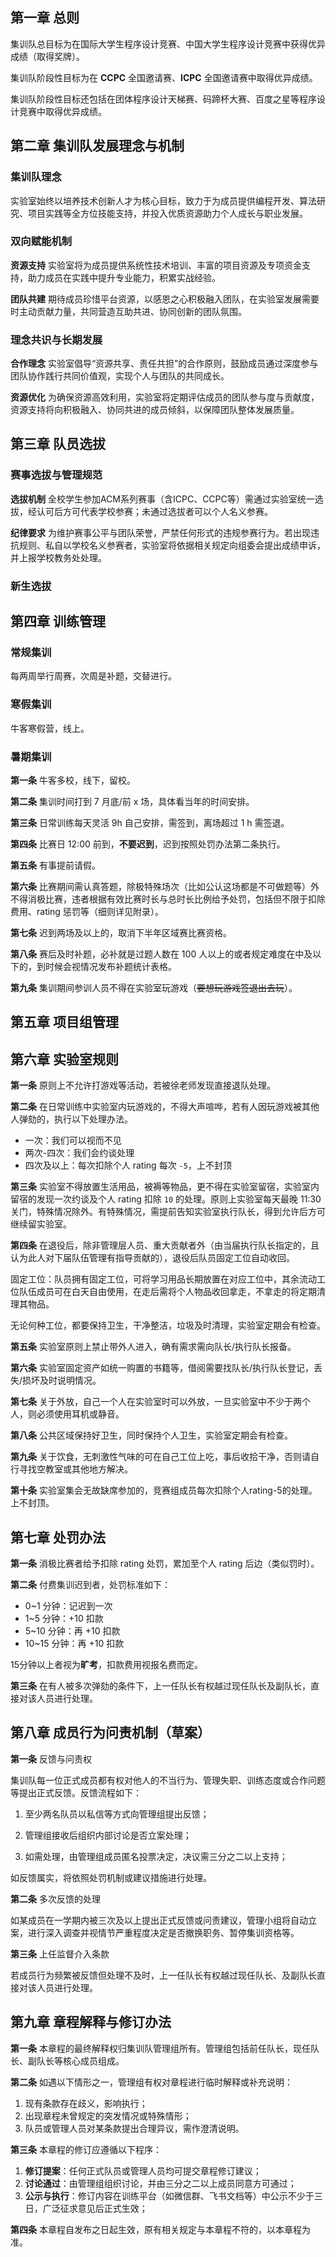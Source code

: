 ## 第一章 总则

集训队总目标为在国际大学生程序设计竞赛、中国大学生程序设计竞赛中获得优异成绩（取得奖牌）。

集训队阶段性目标为在 **CCPC** 全国邀请赛、**ICPC** 全国邀请赛中取得优异成绩。

集训队阶段性目标还包括在团体程序设计天梯赛、码蹄杯大赛、百度之星等程序设计竞赛中取得优异成绩。

## 第二章 集训队发展理念与机制

### 集训队理念

实验室始终以培养技术创新人才为核心目标，致力于为成员提供编程开发、算法研究、项目实践等全方位技能支持，并投入优质资源助力个人成长与职业发展。

### 双向赋能机制

**资源支持** 实验室将为成员提供系统性技术培训、丰富的项目资源及专项资金支持，助力成员在实践中提升专业能力，积累实战经验。

**团队共建** 期待成员珍惜平台资源，以感恩之心积极融入团队，在实验室发展需要时主动贡献力量，共同营造互助共进、协同创新的团队氛围。

### 理念共识与长期发展
**合作理念** 实验室倡导“资源共享、责任共担”的合作原则，鼓励成员通过深度参与团队协作践行共同价值观，实现个人与团队的共同成长。

**资源优化** 为确保资源高效利用，实验室将定期评估成员的团队参与度与贡献度，资源支持将向积极融入、协同共进的成员倾斜，以保障团队整体发展质量。

## 第三章 队员选拔

### 赛事选拔与管理规范
**选拔机制** 全校学生参加ACM系列赛事（含ICPC、CCPC等）需通过实验室统一选拔，经认可后方可代表学校参赛；未通过选拔者可以个人名义参赛。

**纪律要求** 为维护赛事公平与团队荣誉，严禁任何形式的违规参赛行为。若出现违抗规则、私自以学校名义参赛者，实验室将依据相关规定向组委会提出成绩申诉，并上报学校教务处处理。

### 新生选拔

<!-- 待补充 -->

## 第四章 训练管理

### 常规集训

每两周举行周赛，次周是补题，交替进行。
<!-- 待完善 -->

### 寒假集训

牛客寒假营，线上。
<!-- 待完善 -->

### 暑期集训

**第一条** 牛客多校，线下，留校。

**第二条** 集训时间打到 7 月底/前 x 场，具体看当年的时间安排。

**第三条** 日常训练每天灵活 9h 自己安排，需签到，离场超过 1 h 需签退。

**第四条** 比赛日 12:00 前到，**不要迟到**，迟到按照处罚办法第二条执行。

**第五条** 有事提前请假。

**第六条** 比赛期间需认真答题，除极特殊场次（比如公认这场都是不可做题等）外不得消极比赛，违者根据有效比赛时长与总时长比例给予处罚，包括但不限于扣除费用、rating 惩罚等（细则详见附录）。

**第七条** 迟到两场及以上的，取消下半年区域赛比赛资格。

**第八条** 赛后及时补题，必补就是过题人数在 100 人以上的或者规定难度在中及以下的，到时候会视情况发布补题统计表格。

**第九条** 集训期间参训人员不得在实验室玩游戏（~~要想玩游戏签退出去玩~~）。

## 第五章 项目组管理

<!-- 待完善 -->

## 第六章 实验室规则

**第一条** 原则上不允许打游戏等活动，若被徐老师发现直接退队处理。

**第二条** 在日常训练中实验室内玩游戏的，不得大声喧哗，若有人因玩游戏被其他人弹劾的，执行以下处理办法。

- 一次：我们可以视而不见
- 两次-四次：我们会约谈处理
- 四次及以上：每次扣除个人 rating 每次 `-5`，上不封顶

**第三条** 实验室不得放置生活用品，被褥等物品，更不得在实验室留宿，实验室内留宿的发现一次约谈及个人 rating 扣除 `10` 的处理。原则上实验室每天最晚 11:30 关门，特殊情况除外。有特殊情况，需提前告知实验室执行队长，得到允许后方可继续留实验室。

**第四条** 在退役后，除非管理层人员、重大贡献者外（由当届执行队长指定的，且认为此人对下届队伍管理有指导贡献的），退役后队员固定工位自动收回。

固定工位：队员拥有固定工位，可将学习用品长期放置在对应工位中，其余流动工位队伍成员可在白天自由使用，在走后需将个人物品收回拿走，不拿走的将定期清理其物品。

无论何种工位，都要保持卫生，干净整洁，垃圾及时清理，实验室定期会有检查。

**第五条** 实验室原则上禁止带外人进入，确有需求需向队长/执行队长报备。

**第六条** 实验室固定资产如统一购置的书籍等，借阅需要找队长/执行队长登记，丢失/损坏及时说明情况。

**第七条** 关于外放，自己一个人在实验室时可以外放，一旦实验室中不少于两个人，则必须使用耳机或静音。

**第八条** 公共区域保持好卫生，同时保持个人卫生，实验室定期会有检查。

**第九条** 关于饮食，无刺激性气味的可在自己工位上吃，事后收拾干净，否则请自行寻找空教室或其他地方解决。

**第十条** 实验室集会无故缺席参加的，竞赛组成员每次扣除个人rating-5的处理。上不封顶。

## 第七章 处罚办法

**第一条** 消极比赛者给予扣除 rating 处罚，累加至个人 rating 后边（类似罚时）。

**第二条** 付费集训迟到者，处罚标准如下：

- 0~1 分钟：记迟到一次
- 1~5 分钟：+10 扣款
- 5~10 分钟：再 +10 扣款
- 10~15 分钟：再 +10 扣款

15分钟以上者视为**旷考**，扣款费用视报名费而定。

**第三条** 在有人被多次弹劾的条件下，上一任队长有权越过现任队长及副队长，直接对该人员进行处理。

## 第八章 成员行为问责机制（草案）

**第一条** 反馈与问责权

集训队每一位正式成员都有权对他人的不当行为、管理失职、训练态度或合作问题等提出正式反馈。反馈流程如下：

1. 至少两名队员以私信等方式向管理组提出反馈；

2. 管理组接收后组织内部讨论是否立案处理；

3. 如需处理，由管理组成员匿名投票决定，决议需三分之二以上支持；

如反馈属实，将依照处罚机制或建议措施进行处理。

**第二条** 多次反馈的处理

如某成员在一学期内被三次及以上提出正式反馈或问责建议，管理小组将自动立案，进行深入调查并视情节严重程度决定是否撤换职务、暂停集训资格等。

**第三条** 上任监督介入条款

若成员行为频繁被反馈但处理不及时，上一任队长有权越过现任队长、及副队长直接对该人员进行处理。

## 第九章 章程解释与修订办法

**第一条** 本章程的最终解释权归集训队管理组所有。管理组包括前任队长，现任队长、副队长等核心成员组成。

**第二条** 如遇以下情形之一，管理组有权对章程进行临时解释或补充说明：

1. 现有条款存在歧义，影响执行；
2. 出现章程未曾规定的突发情况或特殊情形；
3. 队员或管理人员对某条款提出合理异议，需作澄清说明。

**第三条** 本章程的修订应遵循以下程序：

1. **修订提案**：任何正式队员或管理人员均可提交章程修订建议；
2. **讨论通过**：由管理组组织讨论，并由三分之二以上成员同意方可通过；
3. **公示与执行**：修订内容在训练平台（如微信群、飞书文档等）中公示不少于三日，广泛征求意见后正式生效；

**第四条** 本章程自发布之日起生效，原有相关规定与本章程不符的，以本章程为准。
